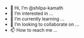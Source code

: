 - 👋 Hi, I’m @shilpa-kamath
- 👀 I’m interested in ...
- 🌱 I’m currently learning ...
- 💞️ I’m looking to collaborate on ...
- 📫 How to reach me ...

<!---
shilpa-kamath/shilpa-kamath is a ✨ special ✨ repository because its `README.md` (this file) appears on your GitHub profile.
You can click the Preview link to take a look at your changes.
--->
